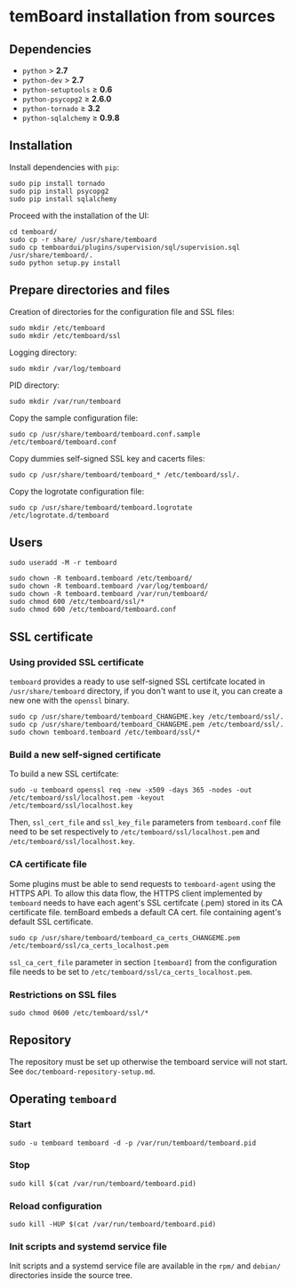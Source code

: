# temBoard installation from sources

## Dependencies

  - `python` &gt; **2.7**
  - `python-dev` &gt; **2.7**
  - `python-setuptools` &ge; **0.6**
  - `python-psycopg2` &ge; **2.6.0**
  - `python-tornado` &ge; **3.2**
  - `python-sqlalchemy` &ge; **0.9.8**

## Installation

Install dependencies with `pip`:

```
sudo pip install tornado
sudo pip install psycopg2
sudo pip install sqlalchemy
```

Proceed with the installation of the UI:

```
cd temboard/
sudo cp -r share/ /usr/share/temboard
sudo cp temboardui/plugins/supervision/sql/supervision.sql /usr/share/temboard/.
sudo python setup.py install
```

## Prepare directories and files

Creation of directories for the configuration file and SSL files:
```
sudo mkdir /etc/temboard
sudo mkdir /etc/temboard/ssl
```

Logging directory:
```
sudo mkdir /var/log/temboard
```

PID directory:
```
sudo mkdir /var/run/temboard
```

Copy the sample configuration file:
```
sudo cp /usr/share/temboard/temboard.conf.sample /etc/temboard/temboard.conf
```

Copy dummies self-signed SSL key and cacerts files:
```
sudo cp /usr/share/temboard/temboard_* /etc/temboard/ssl/.
```

Copy the logrotate configuration file:
```
sudo cp /usr/share/temboard/temboard.logrotate /etc/logrotate.d/temboard
```

## Users

```
sudo useradd -M -r temboard
```

```
sudo chown -R temboard.temboard /etc/temboard/
sudo chown -R temboard.temboard /var/log/temboard/
sudo chown -R temboard.temboard /var/run/temboard/
sudo chmod 600 /etc/temboard/ssl/*
sudo chmod 600 /etc/temboard/temboard.conf
```

## SSL certificate

### Using provided SSL certificate
`temboard` provides a ready to use self-signed SSL certifcate located in `/usr/share/temboard` directory, if you don't want to use it, you can create a new one with the `openssl` binary.
```
sudo cp /usr/share/temboard/temboard_CHANGEME.key /etc/temboard/ssl/.
sudo cp /usr/share/temboard/temboard_CHANGEME.pem /etc/temboard/ssl/.
sudo chown temboard.temboard /etc/temboard/ssl/*
```

### Build a new self-signed certificate

To build a new SSL certifcate:
```
sudo -u temboard openssl req -new -x509 -days 365 -nodes -out /etc/temboard/ssl/localhost.pem -keyout /etc/temboard/ssl/localhost.key
```

Then, `ssl_cert_file` and `ssl_key_file` parameters from `temboard.conf` file need to be set respectively to `/etc/temboard/ssl/localhost.pem` and `/etc/temboard/ssl/localhost.key`.

### CA certificate file

Some plugins must be able to send requests to `temboard-agent` using the HTTPS API. To allow this data flow, the HTTPS client implemented by `temboard` needs to have each agent's SSL certifcate (.pem) stored in its CA certificate file. temBoard embeds a default CA cert. file containing agent's default SSL certificate.

```
sudo cp /usr/share/temboard/temboard_ca_certs_CHANGEME.pem /etc/temboard/ssl/ca_certs_localhost.pem
```

`ssl_ca_cert_file` parameter in section `[temboard]` from the configuration file needs to be set to `/etc/temboard/ssl/ca_certs_localhost.pem`.

### Restrictions on SSL files
```
sudo chmod 0600 /etc/temboard/ssl/*
```

## Repository

The repository must be set up otherwise the temboard service will not start. See `doc/temboard-repository-setup.md`.

## Operating `temboard`

### Start
```
sudo -u temboard temboard -d -p /var/run/temboard/temboard.pid
```

### Stop
```
sudo kill $(cat /var/run/temboard/temboard.pid)
```

### Reload configuration
```
sudo kill -HUP $(cat /var/run/temboard/temboard.pid)
```

### Init scripts and systemd service file

Init scripts and a systemd service file are available in the `rpm/` and `debian/` directories inside the source tree.

